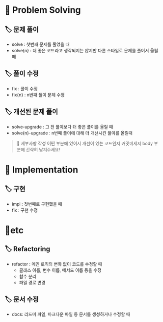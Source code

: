 # 📜 Problem Solving
## 🏷️ 문제 풀이
- solve : 첫번째 문제를 풀었을 때
- solve{n} : 더 좋은 코드라고 생각되지는 않지만 다른 스타일로 문제를 풀어서 올릴 때


## 🏷️ 풀이 수정
- fix : 풀이 수정
- fix{n} : n번째 풀이 문제 수정

## 🏷️ 개선된 문제 풀이
- solve-upgrade : 그 전 풀이보다 더 좋은 풀이를 올릴 때
- solve{n}-upgrade : n번째 풀이에 대해 더 개선시킨 풀이를 올릴때

> 📝 세부사항 작성
어떤 부분에 있어서 개선이 있는 코드인지 커밋메세지 body 부분에 간략히 남겨주세요!


# 📜 Implementation
## 🏷️ 구현
- impl : 첫번째로 구현했을 때
- fix : 구현 수정


# 📜etc
## 🏷️ Refactoring
- refactor : 메인 로직의 변화 없이 코드를 수정할 때
    - 클래스 이름, 변수 이름, 메서드 이름 등을 수정
    - 함수 분리
    - 파일 경로 변경

## 🏷️ 문서 수정
- docs: 리드미 파일, 마크다운 파일 등 문서를 생성하거나 수정할 때